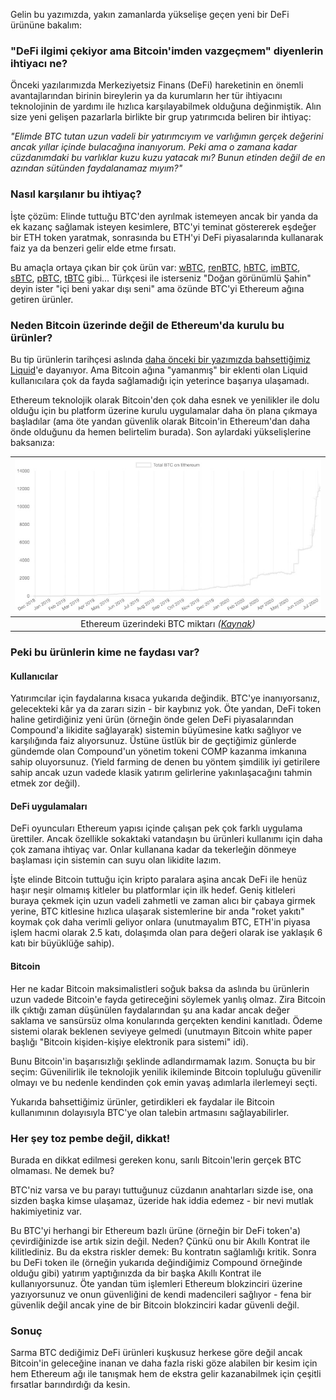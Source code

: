 Gelin bu yazımızda, yakın zamanlarda yükselişe geçen yeni bir DeFi ürününe bakalım:

### "DeFi ilgimi çekiyor ama Bitcoin'imden vazgeçmem" diyenlerin ihtiyacı ne?
Önceki yazılarımızda Merkeziyetsiz Finans (DeFi) hareketinin en önemli avantajlarından birinin bireylerin ya da kurumların her tür ihtiyacını teknolojinin de yardımı ile hızlıca karşılayabilmek olduğuna değinmiştik. Alın size yeni gelişen pazarlarla birlikte bir grup yatırımcıda beliren bir ihtiyaç:

*"Elimde BTC tutan uzun vadeli bir yatırımcıyım ve varlığımın gerçek değerini ancak yıllar içinde bulacağına inanıyorum. Peki ama o zamana kadar cüzdanımdaki bu varlıklar kuzu kuzu yatacak mı? Bunun etinden değil de en azından sütünden faydalanamaz mıyım?"*

### Nasıl karşılanır bu ihtiyaç?
İşte çözüm: Elinde tuttuğu BTC'den ayrılmak istemeyen ancak bir yanda da ek kazanç sağlamak isteyen kesimlere, BTC'yi teminat göstererek eşdeğer bir ETH token yaratmak, sonrasında bu ETH'yi DeFi piyasalarında kullanarak faiz ya da benzeri gelir elde etme fırsatı. 

Bu amaçla ortaya çıkan bir çok ürün var: [wBTC](https://www.wbtc.network/), [renBTC](https://renproject.io/), [hBTC](https://www.hbtc.finance/), [imBTC](https://tokenlon.im/), [sBTC](https://www.synthetix.io/), [pBTC](https://ptokens.io/), [tBTC](https://tbtc.network/) gibi... Türkçesi ile isterseniz "Doğan görünümlü Şahin" deyin ister "içi beni yakar dışı seni" ama özünde BTC'yi Ethereum ağına getiren ürünler. 

### Neden Bitcoin üzerinde değil de Ethereum'da kurulu bu ürünler?
Bu tip ürünlerin tarihçesi aslında [daha önceki bir yazımızda bahsettiğimiz Liquid](https://medium.com/@turansert/bitcoin-gibi-ama-de%C4%9Fil-liquid-7a6e25778be4)'e dayanıyor. Ama Bitcoin ağına "yamanmış" bir eklenti olan Liquid kullanıcılara çok da fayda sağlamadığı için yeterince başarıya ulaşamadı.

Ethereum teknolojik olarak Bitcoin'den çok daha esnek ve yenilikler ile dolu olduğu için bu platform üzerine kurulu uygulamalar daha ön plana çıkmaya başladılar (ama öte yandan güvenlik olarak Bitcoin'in Ethereum'dan daha önde olduğunu da hemen belirtelim burada). Son aylardaki yükselişlerine baksanıza: 

| ![Ethereum üzerindeki BTC miktarı](/assets/btconethereum-800.jpg)| 
|:--:| 
| Ethereum üzerindeki BTC miktarı *([Kaynak](https://btconethereum.com))* |

### Peki bu ürünlerin kime ne faydası var?
#### Kullanıcılar 
Yatırımcılar için faydalarına kısaca yukarıda değindik. BTC'ye inanıyorsanız, gelecekteki kâr ya da zararı sizin - bir kaybınız yok. Öte yandan, DeFi token haline getirdiğiniz yeni ürün (örneğin önde gelen DeFi piyasalarından Compound'a likidite sağlayarak) sistemin büyümesine katkı sağlıyor ve karşılığında faiz alıyorsunuz. Üstüne üstlük bir de geçtiğimiz günlerde gündemde olan Compound'un yönetim tokeni COMP kazanma imkanına sahip oluyorsunuz. (Yield farming de denen bu yöntem şimdilik iyi getirilere sahip ancak uzun vadede klasik yatırım gelirlerine yakınlaşacağını tahmin etmek zor değil).

#### DeFi uygulamaları
DeFi oyuncuları Ethereum yapısı içinde çalışan pek çok farklı uygulama ürettiler. Ancak özellikle sokaktaki vatandaşın bu ürünleri kullanımı için daha çok zamana ihtiyaç var. Onlar kullanana kadar da tekerleğin dönmeye başlaması için sistemin can suyu olan likidite lazım. 

İşte elinde Bitcoin tuttuğu için kripto paralara aşina ancak DeFi ile henüz haşır neşir olmamış kitleler bu platformlar için ilk hedef. Geniş kitleleri buraya çekmek için uzun vadeli zahmetli ve zaman alıcı bir çabaya girmek yerine, BTC kitlesine hızlıca ulaşarak sistemlerine bir anda "roket yakıtı" koymak çok daha verimli geliyor onlara (unutmayalım BTC, ETH'in piyasa işlem hacmi olarak 2.5 katı, dolaşımda olan para değeri olarak ise yaklaşık 6 katı bir büyüklüğe sahip). 

#### Bitcoin
Her ne kadar Bitcoin maksimalistleri soğuk baksa da aslında bu ürünlerin uzun vadede Bitcoin'e fayda getireceğini söylemek yanlış olmaz. Zira Bitcoin ilk çıktığı zaman düşünülen faydalarından şu ana kadar ancak değer saklama ve sansürsüz olma konularında gerçekten kendini kanıtladı. Ödeme sistemi olarak beklenen seviyeye gelmedi (unutmayın Bitcoin white paper başlığı "Bitcoin kişiden-kişiye elektronik para sistemi" idi).

Bunu Bitcoin'in başarısızlığı şeklinde adlandırmamak lazım. Sonuçta bu bir seçim: Güvenilirlik ile teknolojik yenilik ikileminde Bitcoin topluluğu güvenilir olmayı ve bu nedenle kendinden çok emin yavaş adımlarla ilerlemeyi seçti.  

Yukarıda bahsettiğimiz ürünler, getirdikleri ek faydalar ile Bitcoin kullanımının  dolayısıyla BTC'ye olan talebin artmasını sağlayabilirler. 

### Her şey toz pembe değil, dikkat!
Burada en dikkat edilmesi gereken konu, sarılı Bitcoin'lerin gerçek BTC olmaması. Ne demek bu?

BTC'niz varsa ve bu parayı tuttuğunuz cüzdanın anahtarları sizde ise, ona sizden başka kimse ulaşamaz, üzeride hak iddia edemez - bir nevi mutlak hakimiyetiniz var.

Bu BTC'yi herhangi bir Ethereum bazlı ürüne (örneğin bir DeFi token'a) çevirdiğinizde ise artık sizin değil. Neden? Çünkü onu bir Akıllı Kontrat ile kilitlediniz. Bu da ekstra riskler demek: Bu kontratın sağlamlığı kritik. Sonra bu DeFi token ile (örneğin yukarıda değindiğimiz Compound örneğinde olduğu gibi) yatırım yaptığınızda da bir başka Akıllı Kontrat ile kullanıyorsunuz. Öte yandan tüm işlemleri Ethereum blokzinciri üzerine yazıyorsunuz ve onun güvenliğini de kendi madencileri sağlıyor - fena bir güvenlik değil ancak yine de bir Bitcoin blokzinciri kadar güvenli değil. 

### Sonuç
Sarma BTC dediğimiz DeFi ürünleri kuşkusuz herkese göre değil ancak Bitcoin'in geleceğine inanan ve daha fazla riski göze alabilen bir kesim için hem Ethereum ağı ile tanışmak hem de ekstra gelir kazanabilmek için çeşitli fırsatlar barındırdığı da kesin. 
